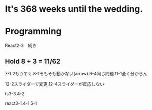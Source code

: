 # It's 368 weeks until the wedding.

# Programming

React2-3　続き

## Hold 8 + 3 = 11/62

7-1.2もうすぐ.8-1そもそも動かない(arrow).9-4同じ問題.11-1全く分からん

12-2スライダーで変更,12-4スライダーが反応しない

ts3-3.4-2

react3-1.4-1.5-1
